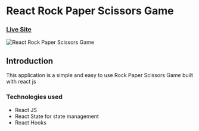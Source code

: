# React Rock Paper Scissors Game

### [Live Site](https://happy-bhabha-676a03.netlify.app)

![React Rock Paper Scissors Game](https://i.imgur.com/2bIfY43.png)

## Introduction

This application is a simple and easy to use Rock Paper Scissors Game built with react js

### Technologies used

- React JS
- React State for state management
- React Hooks
